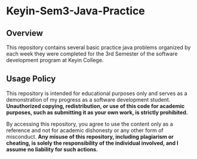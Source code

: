 # Keyin-Sem3-Java-Practice

## Overview
This repository contains several basic practice java problems organized by each week they were completed for the 3rd Semester of the software development program at Keyin College.

## Usage Policy
This repository is intended for educational purposes only and serves as a demonstration of my progress as a software development student. **Unauthorized copying, redistribution, or use of this code for academic purposes, such as submitting it as your own work, is strictly prohibited.**

By accessing this repository, you agree to use the content only as a reference and not for academic dishonesty or any other form of misconduct. **Any misuse of this repository, including plagiarism or cheating, is solely the responsibility of the individual involved, and I assume no liability for such actions.**

